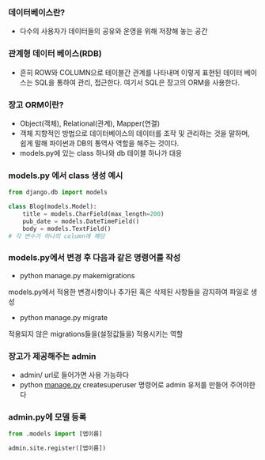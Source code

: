 ### 데이터베이스란?

- 다수의 사용자가 데이터들의 공유와 운영을 위해 저장해 놓는 공간

### 관계형 데이터 베이스(RDB)

- 흔히 ROW와 COLUMN으로 테이블간 관계를 나타내며 이렇게 표현된 데이터 베이스는 SQL을 통하여 관리, 접근한다. 여기서 SQL은 장고의 ORM을 사용한다.

### 장고 ORM이란?

- Object(객체), Relational(관계), Mapper(연결)
- 객체 지향적인 방법으로 데이터베이스의 데이터를 조작 및 관리하는 것을 말하며, 쉽게 말해 파이썬과 DB의 통역사 역할을 해주는 것이다.
- models.py에 있는 class 하나와 db 테이블 하나가 대응

### models.py 에서 class 생성 예시

```python
from django.db import models

class Blog(models.Model):
	title = models.CharField(max_length=200)
	pub_date = models.DateTimeField()
	body = models.TextField()
# 각 변수가 하나의 column에 해당
```

### models.py에서 변경 후 다음과 같은 명령어를 작성

- python manage.py makemigrations

models.py에서 적용한 변경사항이나 추가된 혹은 삭제된 사항들을 감지하여 파일로 생성

- python manage.py migrate

적용되지 않은 migrations들을(설정값들을) 적용시키는 역할

### 장고가 제공해주는 admin

- admin/ url로 들어가면 사용 가능하다
- python [manage.py](http://manage.py) createsuperuser 명령어로 admin 유저를 만들어 주어야한다

### admin.py에 모델 등록

```python
from .models import [앱이름]

admin.site.register([앱이름])
```